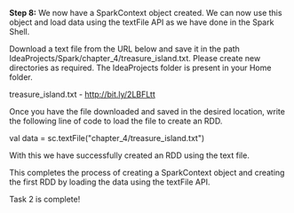 **Step 8:** We now have a SparkContext object created. We can now use this object and load data using the textFile API as we have done in the Spark Shell. 
 

Download a text file from the URL below and save it in the path IdeaProjects/Spark/chapter_4/treasure_island.txt. Please create new directories as required. The IdeaProjects folder is present in your Home folder.

treasure_island.txt - http://bit.ly/2LBFLtt

Once you have the file downloaded and saved in the desired location, write the following line of code to load the file to create an RDD.

val data = sc.textFile("chapter_4/treasure_island.txt")

With this we have successfully created an RDD using the text file.

 

This completes the process of creating a SparkContext object and creating the first RDD by loading the data using the textFile API.

Task 2 is complete!
